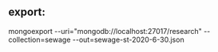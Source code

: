 ## export:

mongoexport --uri="mongodb://localhost:27017/research" --collection=sewage --out=sewage-st-2020-6-30.json

